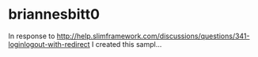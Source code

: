 # briannesbitt0
In response to http://help.slimframework.com/discussions/questions/341-loginlogout-with-redirect I created this sampl…
